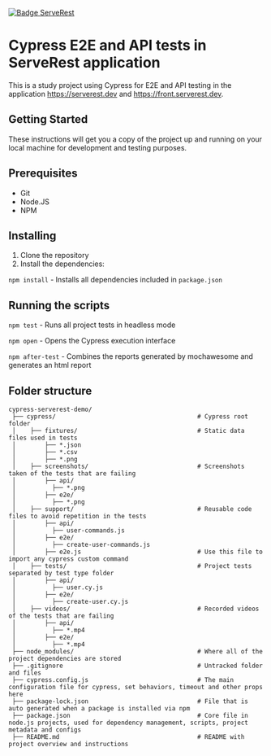 [![Badge ServeRest](https://img.shields.io/badge/API-ServeRest-green)](https://github.com/ServeRest/ServeRest/)

# Cypress E2E and API tests in ServeRest application

This is a study project using Cypress for E2E and API testing in the application <https://serverest.dev> and <https://front.serverest.dev>.

## Getting Started

These instructions will get you a copy of the project up and running on your local machine for development and testing purposes.

## Prerequisites

- Git
- Node.JS
- NPM

## Installing

1. Clone the repository
2. Install the dependencies:

`npm install` - Installs all dependencies included in `package.json`

## Running the scripts

`npm test` - Runs all project tests in headless mode

`npm open` - Opens the Cypress execution interface

`npm after-test` - Combines the reports generated by mochawesome and generates an html report

## Folder structure

```
cypress-serverest-demo/                     
 ├── cypress/                                       # Cypress root folder                               
 │    ├── fixtures/                                 # Static data files used in tests
 │        ├── *.json                     
 │        ├── *.csv                     
 │        ├── *.png
 │    ├── screenshots/                              # Screenshots taken of the tests that are failing
 │        ├── api/
 │          ├── *.png
 │        ├── e2e/
 │          ├── *.png
 │    ├── support/                                  # Reusable code files to avoid repetition in the tests
 │        ├── api/
 │          ├── user-commands.js
 │        ├── e2e/
 │          ├── create-user-commands.js
 │        ├── e2e.js                                # Use this file to import any cypress custom command
 │    ├── tests/                                    # Project tests separated by test type folder     
 │        ├── api/
 │          ├── user.cy.js
 │        ├── e2e/
 │          ├── create-user.cy.js
 │    ├── videos/                                   # Recorded videos of the tests that are failing
 │        ├── api/
 │          ├── *.mp4
 │        ├── e2e/
 │          ├── *.mp4
 ├── node_modules/                                  # Where all of the project dependencies are stored
 ├── .gitignore                                     # Untracked folder and files
 ├── cypress.config.js                              # The main configuration file for cypress, set behaviors, timeout and other props here
 ├── package-lock.json                              # File that is auto generated when a package is installed via npm      
 ├── package.json                                   # Core file in node.js projects, used for dependency management, scripts, project metadata and configs
 ├── README.md                                      # README with project overview and instructions
```
